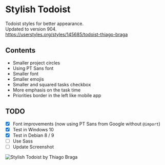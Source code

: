 # Stylish Todoist

Todoist styles for better appearance.  
Updated to version 904.  
https://userstyles.org/styles/145685/todoist-thiago-braga  

## Contents

- Smaller project circles
- Using PT Sans font
- Smaller font
- Smaller emojis
- Smaller and squared tasks checkbox
- More emphasis on the task time
- Priorities border in the left like mobile app

## TODO

- [x] Font improvements (now using PT Sans from Google without `@import`)
- [x] Test in Windows 10
- [x] Test in Debian 8 / 9
- [ ] Use Sass
- [ ] Update Screenshot

![Stylish Todoist by Thiago Braga](https://userstyles.org/style_screenshots/145685_after.png)
